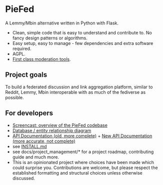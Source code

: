 # PieFed

A Lemmy/Mbin alternative written in Python with Flask.

 - Clean, simple code that is easy to understand and contribute to. No fancy design patterns or algorithms.
 - Easy setup, easy to manage - few dependencies and extra software required.
 - AGPL.
 - [First class moderation tools](https://join.piefed.social/2024/06/22/piefed-features-for-growing-healthy-communities/).

## Project goals

To build a federated discussion and link aggregation platform, similar to Reddit, Lemmy, Mbin interoperable with as
much of the fediverse as possible.

## For developers

- [Screencast: overview of the PieFed codebase](https://join.piefed.social/2024/01/22/an-introduction-to-the-piefed-codebase/)
- [Database / entity relationship diagram](https://join.piefed.social/wp-content/uploads/2024/02/PieFed-entity-relationships.png)
- [API Documentation (old, more complete)](https://freamon.github.io/piefed-api/) + [New API Documentation (more accurate, not complete)](https://piefed.wjs018.xyz/api/alpha/swagger)
- see [INSTALL.md](INSTALL.md)
- see docs/project_management/* for a project roadmap, contributing guide and much more.
- This is an opinionated project where choices have been made which could surprise you. Contributions are welcome,
but please respect the established formatting and structural choices unless otherwise discussed.